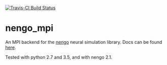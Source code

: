 <p>
    <a href="https://travis-ci.org/nengo/nengo_mpi">
        <img src="https://img.shields.io/travis/nengo/nengo_mpi.svg"
             alt="Travis-CI Build Status">
    </a>
</p>

nengo_mpi
=========

An MPI backend for the [nengo](https://github.com/nengo/nengo) neural simulation library. Docs can be found [here](https://nengo-mpi.readthedocs.org/).

Tested with python 2.7 and 3.5, and with nengo 2.1.
